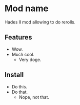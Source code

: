 # Mod name

Hades II mod allowing to do rerolls.

## Features

- Wow.
- Much cool.
  - Very doge.

## Install

- Do this.
- Do that.
  - Nope, not that.
